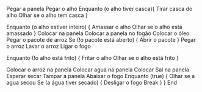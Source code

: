 Pegar a panela
Pegar o alho
Enquanto (o alho tiver casca){
    Tirar casca do alho
    Olhar se o alho tem casca
}

Enquanto (o alho estiver inteiro) {
    Amassar o alho
    Olhar se o alho está amassado
}
Colocar na panela
Colocar a panela no fogão
Colocar o óleo
Pegar o pacote de arroz 
Se (!o pacote está aberto) {
    Abrir o pacote
}
Pegar o arroz
Lavar o arroz
Ligar o fogo

Enquanto (!o alho está frito) {
    Fritar o alho
    Olhar se o alho está frito
}

Colocar o arroz na panela
Colocar agua na panela
Colocar Sal na panela 
Esperar secar
Tampar a panela
Abaixar o fogo
Enquanto (true) {
    Olhar se a agua secou
    Se (a água tiver secado) {
        Desligar o fogo
        Break
    }
}
End
